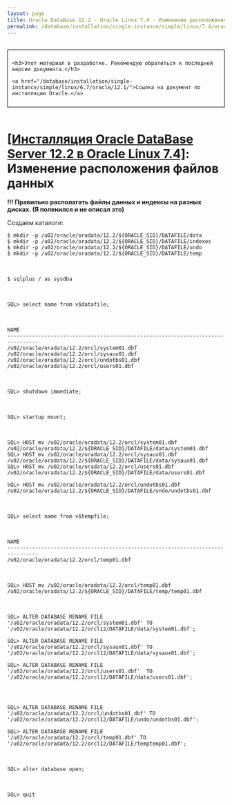 ```yaml
---
layout: page
title: Oracle DataBase 12.2 - Oracle Linux 7.4 - Изменение расположения файлов данных
permalink: /database/installation/single-instance/simple/linux/7.4/oracle/12.2/oracle-change-default-datafile-location/
---
```


<br/>

<div style="padding:10px; border:thin solid black;">

	<h3>Этот материал в разработке. Рекомендую обратиться к последней версии документа.</h3>

    <a href="/database/installation/single-instance/simple/linux/6.7/oracle/12.1/">Ссылка на документ по инсталляции Oracle.</a>

</div>

<br/>

# <a href="/database/installation/single-instance/simple/linux/7.4/oracle/12.2/">[Инсталляция Oracle DataBase Server 12.2 в Oracle Linux 7.4]</a>: Изменение расположения файлов данных


<strong>!!! Правильно располагать файлы данных и индексы на разных дисках. (Я поленился и не описал это)</strong>


Создаем каталоги:

	$ mkdir -p /u02/oracle/oradata/12.2/${ORACLE_SID}/DATAFILE/data
	$ mkdir -p /u02/oracle/oradata/12.2/${ORACLE_SID}/DATAFILE/indexes
	$ mkdir -p /u02/oracle/oradata/12.2/${ORACLE_SID}/DATAFILE/undo
	$ mkdir -p /u02/oracle/oradata/12.2/${ORACLE_SID}/DATAFILE/temp

<br/>

	$ sqlplus / as sysdba

<br/>

	SQL> select name from v$datafile;


<br/>

	NAME
	--------------------------------------------------------------------------------
    /u02/oracle/oradata/12.2/orcl/system01.dbf
    /u02/oracle/oradata/12.2/orcl/sysaux01.dbf
    /u02/oracle/oradata/12.2/orcl/undotbs01.dbf
    /u02/oracle/oradata/12.2/orcl/users01.dbf



<br/>

	SQL> shutdown immediate;


<br/>

    SQL> startup mount;


<br/>

	SQL> HOST mv /u02/oracle/oradata/12.2/orcl/system01.dbf /u02/oracle/oradata/12.2/${ORACLE_SID}/DATAFILE/data/system01.dbf
	SQL> HOST mv /u02/oracle/oradata/12.2/orcl/sysaux01.dbf /u02/oracle/oradata/12.2/${ORACLE_SID}/DATAFILE/data/sysaux01.dbf
	SQL> HOST mv /u02/oracle/oradata/12.2/orcl/users01.dbf /u02/oracle/oradata/12.2/${ORACLE_SID}/DATAFILE/data/users01.dbf

	SQL> HOST mv /u02/oracle/oradata/12.2/orcl/undotbs01.dbf /u02/oracle/oradata/12.2/${ORACLE_SID}/DATAFILE/undo/undotbs01.dbf

<br/>

	SQL> select name from v$tempfile;


<br/>

	NAME
	--------------------------------------------------------------------------------
	/u02/oracle/oradata/12.2/orcl/temp01.dbf


<br/>

	SQL> HOST mv /u02/oracle/oradata/12.2/orcl/temp01.dbf /u02/oracle/oradata/12.2/${ORACLE_SID}/DATAFILE/temp/temp01.dbf


<br/>


	SQL> ALTER DATABASE RENAME FILE '/u02/oracle/oradata/12.2/orcl/system01.dbf' TO '/u02/oracle/oradata/12.2/orcl12/DATAFILE/data/system01.dbf';

	SQL> ALTER DATABASE RENAME FILE '/u02/oracle/oradata/12.2/orcl/sysaux01.dbf' TO '/u02/oracle/oradata/12.2/orcl12/DATAFILE/data/sysaux01.dbf';

    SQL> ALTER DATABASE RENAME FILE '/u02/oracle/oradata/12.2/orcl/users01.dbf'  TO '/u02/oracle/oradata/12.2/orcl12/DATAFILE/data/users01.dbf';




	SQL> ALTER DATABASE RENAME FILE '/u02/oracle/oradata/12.2/orcl/undotbs01.dbf' TO '/u02/oracle/oradata/12.2/orcl12/DATAFILE/undo/undotbs01.dbf';

	SQL> ALTER DATABASE RENAME FILE '/u02/oracle/oradata/12.2/orcl/temp01.dbf' TO '/u02/oracle/oradata/12.2/orcl12/DATAFILE/temptemp01.dbf';


 <br/>

	SQL> alter database open;

<br/>

	SQL> quit
